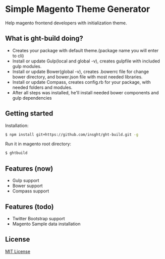 # Simple Magento Theme Generator
Help magento frontend developers with initialization theme.


## What is ght-build doing?
 - Creates your package with default theme.(package name you will enter to cli)
 - Install or update Gulp(local and global -v), creates gulpfile with included gulp modules.
 - Install or update Bower(global -v), creates .bowerrc file for change bower directory, and bower.json file with most needed libraries.
 - Install or update Compass, creates config.rb for your package, with needed folders and modules. 
 - After all steps was installed, he'll install needed bower components and gulp dependencies


## Getting started
Installation:
```sh
$ npm install git+https://github.com/insght/ght-build.git -g
```

Run it in magento root directory:
```sh
$ ghtbuild
```

## Features (now)
* Gulp support 
* Bower support
* Compass support

## Features (todo)
* Twitter Bootstrap support
* Magento Sample data installation



## License
[MIT License](http://en.wikipedia.org/wiki/MIT_License)

